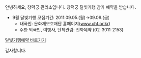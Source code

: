 안녕하세요, 창덕궁 관리소입니다. 창덕궁 달빛기행 참가 예약을 받습니다.
- 9월 달빛기행 모집기간: 2011.09.05.(월)→09.09.(금)
  - 내국인: 문화재보호재단 홈페이지(www.chf.or.kr)
  - 주한 외국인, 여행사, 단체관람: 전화예약 (02-3011-2153)

[달빛기행예약 바로가기](http://118.46.183.9:8080/E00_explore/B01_contents_world.asp)

감사합니다.